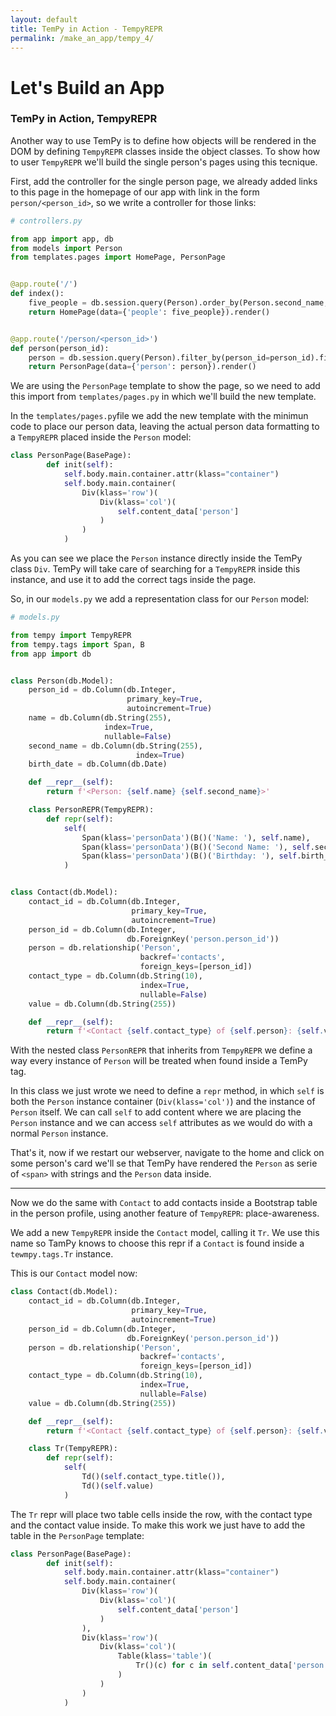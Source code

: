 ```yaml
---
layout: default
title: TemPy in Action - TempyREPR
permalink: /make_an_app/tempy_4/
---
```



# Let's Build an App

### TemPy in Action, TempyREPR

Another way to use TemPy is to define how objects will be rendered in the DOM by defining `TempyREPR` classes inside the object classes. To show how to user `TempyREPR` we'll build the single person's pages using this tecnique.

First, add the controller for the single person page, we already added links to this page in the homepage of our app with link in the form `person/<person_id>`, so we write a controller for those links:

```python
# controllers.py

from app import app, db
from models import Person
from templates.pages import HomePage, PersonPage


@app.route('/')
def index():
    five_people = db.session.query(Person).order_by(Person.second_name, Person.name).limit(5).all()
    return HomePage(data={'people': five_people}).render()


@app.route('/person/<person_id>')
def person(person_id):
    person = db.session.query(Person).filter_by(person_id=person_id).first()
    return PersonPage(data={'person': person}).render()
```

We are using the `PersonPage` template to show the page, so we need to add this import from `templates/pages.py` in which we'll build the new template.

In the `templates/pages.py`file we add the new template with the minimun code to place our person data, leaving the actual person data formatting to a `TempyREPR` placed inside the `Person` model:

```python
class PersonPage(BasePage):
        def init(self):
            self.body.main.container.attr(klass="container")
            self.body.main.container(
                Div(klass='row')(
                    Div(klass='col')(
                        self.content_data['person']
                    )
                )
            )
```

As you can see we place the `Person` instance directly inside the TemPy class `Div`. TemPy will take care of searching for a `TempyREPR` inside this instance, and use it to add the correct tags inside the page.

So, in our `models.py` we add a representation class for our `Person` model:

```python
# models.py

from tempy import TempyREPR
from tempy.tags import Span, B
from app import db


class Person(db.Model):
    person_id = db.Column(db.Integer,
                          primary_key=True,
                          autoincrement=True)
    name = db.Column(db.String(255),
                     index=True,
                     nullable=False)
    second_name = db.Column(db.String(255),
                            index=True)
    birth_date = db.Column(db.Date)

    def __repr__(self):
        return f'<Person: {self.name} {self.second_name}>'

    class PersonREPR(TempyREPR):
        def repr(self):
            self(
                Span(klass='personData')(B()('Name: '), self.name),
                Span(klass='personData')(B()('Second Name: '), self.second_name),
                Span(klass='personData')(B()('Birthday: '), self.birth_date.isoformat())
            )


class Contact(db.Model):
    contact_id = db.Column(db.Integer,
                           primary_key=True,
                           autoincrement=True)
    person_id = db.Column(db.Integer,
                          db.ForeignKey('person.person_id'))
    person = db.relationship('Person',
                             backref='contacts',
                             foreign_keys=[person_id])
    contact_type = db.Column(db.String(10),
                             index=True,
                             nullable=False)
    value = db.Column(db.String(255))

    def __repr__(self):
        return f'<Contact {self.contact_type} of {self.person}: {self.value}>'
```

With the nested class `PersonREPR` that inherits from `TempyREPR` we define a way every instance of `Person` will be treated when found inside a TemPy tag.

In this class we just wrote we need to define a `repr` method, in which `self` is both the `Person` instance container (`Div(klass='col')`) and the instance of `Person` itself. We can call `self` to add content where we are placing the `Person` instance and we can access `self` attributes as we would do with a normal `Person` instance.

That's it, now if we restart our webserver, navigate to the home and click on some person's card we'll se that TemPy have rendered the `Person` as serie of `<span>` with strings and the `Person` data inside.

--- 

Now we do the same with `Contact` to add contacts inside a Bootstrap table in the person profile, using another feature of `TempyREPR`: place-awareness.

We add a new `TempyREPR` inside the `Contact` model, calling it `Tr`. We use this name so TamPy knows to choose this repr if a `Contact` is found inside a `tewmpy.tags.Tr` instance.

This is our `Contact` model now:

```python
class Contact(db.Model):
    contact_id = db.Column(db.Integer,
                           primary_key=True,
                           autoincrement=True)
    person_id = db.Column(db.Integer,
                          db.ForeignKey('person.person_id'))
    person = db.relationship('Person',
                             backref='contacts',
                             foreign_keys=[person_id])
    contact_type = db.Column(db.String(10),
                             index=True,
                             nullable=False)
    value = db.Column(db.String(255))

    def __repr__(self):
        return f'<Contact {self.contact_type} of {self.person}: {self.value}>'

    class Tr(TempyREPR):
        def repr(self):
            self(
                Td()(self.contact_type.title()),
                Td()(self.value)
            )

```

The `Tr` repr will place two table cells inside the row, with the contact type and the contact value inside. To make this work we just have to add the table in the `PersonPage` template:

```python
class PersonPage(BasePage):
        def init(self):
            self.body.main.container.attr(klass="container")
            self.body.main.container(
                Div(klass='row')(
                    Div(klass='col')(
                        self.content_data['person']
                    )
                ),
                Div(klass='row')(
                    Div(klass='col')(
                        Table(klass='table')(
                            Tr()(c) for c in self.content_data['person'].contacts
                        )
                    )
                )
            )

```
